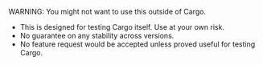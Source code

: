 WARNING: You might not want to use this outside of Cargo.

* This is designed for testing Cargo itself. Use at your own risk.
* No guarantee on any stability across versions.
* No feature request would be accepted unless proved useful for testing Cargo.
